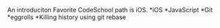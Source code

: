An introduciton
Favorite CodeSchool path is iOS.
*iOS
*JavaScript
*Git
*eggrolls
*Killing history using git rebase